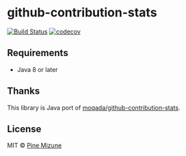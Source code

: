 # github-contribution-stats

[![Build Status](https://travis-ci.com/pine/github-contribution-stats.svg?branch=master)](https://travis-ci.com/pine/github-contribution-stats)
[![codecov](https://codecov.io/gh/pine/github-contribution-stats/branch/master/graph/badge.svg)](https://codecov.io/gh/pine/github-contribution-stats)

## Requirements

- Java 8 or later

## Thanks
This library is Java port of [moqada/github-contribution-stats](https://github.com/moqada/github-contribution-stats).

## License
MIT &copy; [Pine Mizune](https://profile.pine.moe)
